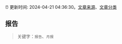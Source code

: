 :alarm_clock: 更新时间: 2024-04-21 04:36:30。[文章来源](/README.md)、[文章分类](/TAGS.md)

## 报告


> 关键字：`报告`、`月报`



